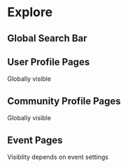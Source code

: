 # Explore

## Global Search Bar

## User Profile Pages

Globally visible

## Community Profile Pages

Globally visible

## Event Pages

Visiblity depends on event settings
